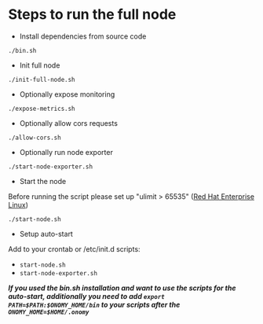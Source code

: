 # Steps to run the full node

* Install dependencies from source code

```
./bin.sh
```

* Init full node

```
./init-full-node.sh
```

* Optionally expose monitoring

```
./expose-metrics.sh
```

* Optionally allow cors requests

```
./allow-cors.sh
```

* Optionally run node exporter

```
./start-node-exporter.sh
```

* Start the node

Before running the script please set up "ulimit > 65535" ([Red Hat Enterprise Linux](set-ulimit-rhel8.md))

```
./start-node.sh
```

* Setup auto-start

Add to your crontab or /etc/init.d scripts:

* `start-node.sh`
* `start-node-exporter.sh`

***If you used the bin.sh installation and want to use the scripts for the auto-start, additionally you need to
add ```export PATH=$PATH:$ONOMY_HOME/bin``` to your scripts after the ```ONOMY_HOME=$HOME/.onomy```***

